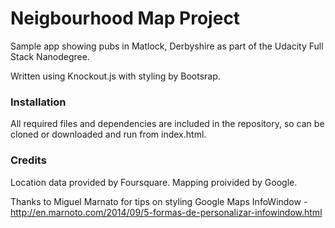 # Neigbourhood Map Project
Sample app showing pubs in Matlock, Derbyshire as part of the Udacity Full Stack Nanodegree. 

Written using Knockout.js with styling by Bootsrap.

### Installation
All required files and dependencies are included in the repository, so can be cloned or downloaded and run from index.html.

### Credits
Location data provided by Foursquare.
Mapping proivided by Google.

Thanks to Miguel Marnato for tips on styling Google Maps InfoWindow - http://en.marnoto.com/2014/09/5-formas-de-personalizar-infowindow.html
